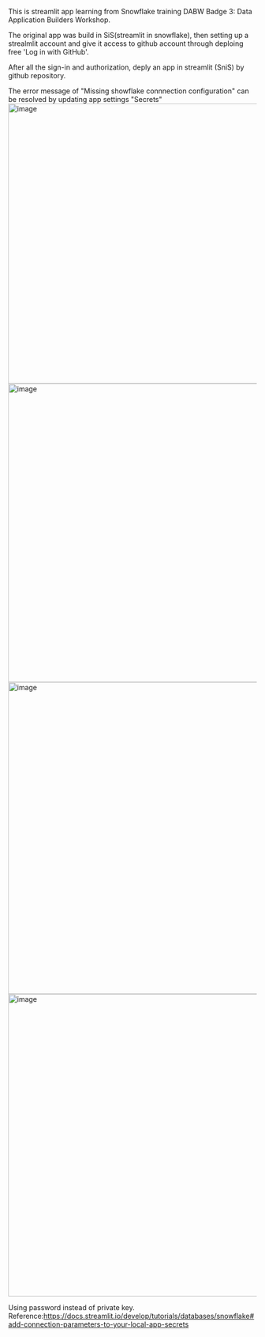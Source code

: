 This is streamlit app learning from Snowflake training DABW Badge 3: Data Application Builders Workshop.

The original app was build in SiS(streamlit in snowflake), then setting up a strealmlit account and give it access to github account through deploing free 'Log in with GitHub'.

After all the sign-in and authorization, deply an app in streamlit (SniS) by github repository.

The error message of "Missing showflake connnection configuration" can be resolved by updating app settings "Secrets"
<img width="823" height="567" alt="image" src="https://github.com/user-attachments/assets/aee77adc-2b97-421c-8aef-85ce7bc9ef2a" />
<img width="875" height="604" alt="image" src="https://github.com/user-attachments/assets/eb1e6a13-0192-4883-af78-af196a8b963a" />
<img width="929" height="631" alt="image" src="https://github.com/user-attachments/assets/485f9730-4d06-48c8-9a0b-66562bdb4085" />
<img width="930" height="612" alt="image" src="https://github.com/user-attachments/assets/13498110-a7ea-491f-bb47-5e848ac8f42f" />

Using password instead of private key.
Reference:https://docs.streamlit.io/develop/tutorials/databases/snowflake#add-connection-parameters-to-your-local-app-secrets
